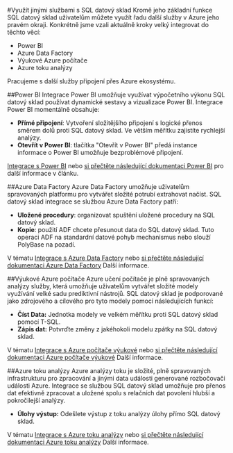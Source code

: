 <properties
   pageTitle="Vytvoření integrovaných řešení s SQL datový sklad | Microsoft Azure"
   description="Nástroje a partnery řešení, která integrace s SQL datový sklad. "
   services="sql-data-warehouse"
   documentationCenter="NA"
   authors="lodipalm"
   manager="barbkess"
   editor=""/>

<tags
   ms.service="sql-data-warehouse"
   ms.devlang="NA"
   ms.topic="article"
   ms.tgt_pltfrm="NA"
   ms.workload="data-services"
   ms.date="05/31/2016"
   ms.author="lodipalm;barbkess;sonyama"/>

#<a name="leverage-other-services-with-sql-data-warehouse"></a>Využít jinými službami s SQL datový sklad
Kromě jeho základní funkce SQL datový sklad uživatelům můžete využít řadu další služby v Azure jeho pravém okraji.  Konkrétně jsme vzali aktuálně kroky velký integrovat do těchto věcí:

+ Power BI
+ Azure Data Factory
+ Výukové Azure počítače
+ Azure toku analýzy

Pracujeme s další služby připojení přes Azure ekosystému.

##<a name="power-bi"></a>Power BI
Integrace Power BI umožňuje využívat výpočetního výkonu SQL datový sklad používat dynamické sestavy a vizualizace Power BI. Integrace Power BI momentálně obsahuje:

+ **Přímé připojení**: Vytvoření složitějšího připojení s logické přenos směrem dolů proti SQL datový sklad.  Ve větším měřítku zajistíte rychlejší analýzy.
+ **Otevřít v Power BI**: tlačítka "Otevřít v Power BI" předá instance informace o Power BI umožňuje bezproblémové připojení.

[Integrace s Power BI](./sql-data-warehouse-integrate-power-bi.md) nebo [si přečtěte následující dokumentaci Power BI](http://blogs.msdn.com/b/powerbi/archive/2015/06/24/exploring-azure-sql-data-warehouse-with-power-bi.aspx) pro další informace v článku.

##<a name="azure-data-factory"></a>Azure Data Factory
Azure Data Factory umožňuje uživatelům spravovaných platformu pro vytvářet složité potrubí extrahovat načíst.  SQL datový sklad integrace se službou Azure Data Factory patří:

+ **Uložené procedury**: organizovat spuštění uložené procedury na SQL datový sklad.
+ **Kopie**: použití ADF chcete přesunout data do SQL datový sklad.  Tuto operaci ADF na standardní datové pohyb mechanismus nebo slouží PolyBase na pozadí. 

V tématu [Integrace s Azure Data Factory](./sql-data-warehouse-integrate-azure-data-factory.md) nebo [si přečtěte následující dokumentaci Azure Data Factory](https://azure.microsoft.com/documentation/services/data-factory/) Další informace.

##<a name="azure-machine-learning"></a>Výukové Azure počítače
Azure učení počítače je plně spravovaných analýzy služby, která umožňuje uživatelům vytvářet složité modely využívání velké sadu prediktivní nástrojů.  SQL datový sklad je podporované jako zdrojového a cílového pro tyto modely pomocí následujících funkcí:

+ **Číst Data:** Jednotka modely ve velkém měřítku proti SQL datový sklad pomocí T-SQL.
+ **Zápis dat:** Potvrďte změny z jakéhokoli modelu zpátky na SQL datový sklad.

V tématu [Integrace s Azure počítače výukové](./sql-data-warehouse-integrate-azure-machine-learning.md) nebo [si přečtěte následující dokumentaci Azure počítače výukové](https://azure.microsoft.com/services/machine-learning/) Další informace.

##<a name="azure-stream-analytics"></a>Azure toku analýzy
Azure analýzy toku je složité, plně spravovaných infrastrukturu pro zpracování a jinými data události generované rozbočovači události Azure.  Integrace se službou SQL datový sklad umožňuje pro přenos dat efektivně zpracovat a uložené spolu s relačních dat povolení hlubší a pokročilejší analýzy.  

+ **Úlohy výstup:** Odešlete výstup z toku analýzy úlohy přímo SQL datový sklad.

V tématu [Integrace s Azure toku analýzy](./sql-data-warehouse-integrate-azure-stream-analytics.md) nebo [si přečtěte následující dokumentaci Azure toku analýzy](https://azure.microsoft.com/documentation/services/stream-analytics/) Další informace.

<!--Image references-->

<!--Article references-->
[development overview]: sql-data-warehouse-overview-develop/

[Azure Data Factory]: sql-data-warehouse-integrate-azure-data-factory.md
[Azure Machine Learning]: sql-data-warehouse-integrate-azure-machine-learning.md
[Azure Stream Analytics]: sql-data-warehouse-integrate-azure-stream-analytics.md
[Power BI]: sql-data-warehouse-integrate-power-bi.md
[Partners]: sql-data-warehouse-partner-business-intelligence.md

<!--MSDN references-->

<!--Other Web references-->

